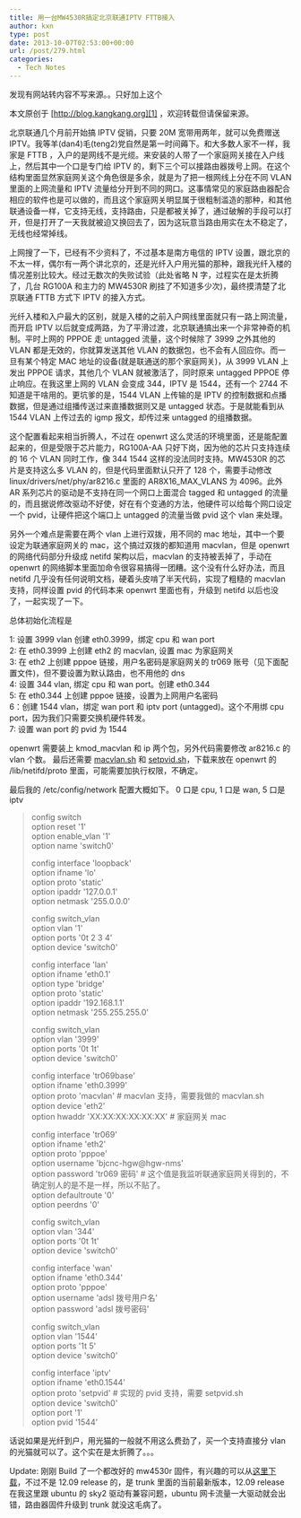 ```yaml
---
title: 用一台MW4530R搞定北京联通IPTV FTTB接入
author: kxn
type: post
date: 2013-10-07T02:53:00+00:00
url: /post/279.html
categories:
  - Tech Notes
---
```


发现有网站转内容不写来源。。只好加上这个

本文原创于 [http://blog.kangkang.org][1] ，欢迎转载但请保留来源。

北京联通几个月前开始搞 IPTV 促销，只要 20M 宽带用两年，就可以免费赠送 IPTV。我等羊(dan4)毛(teng2)党自然是第一时间薅下。和大多数人家不一样，我家是 FTTB ，入户的是网线不是光缆。来安装的人带了一个家庭网关接在入户线上，然后其中一个口是专门给 IPTV 的，剩下三个可以接路由器拨号上网。在这个结构里面显然家庭网关这个角色很是多余，就是为了把一根网线上分在不同 VLAN 里面的上网流量和 IPTV 流量给分开到不同的网口。这事情常见的家庭路由器配合相应的软件也是可以做的，而且这个家庭网关明显属于很粗制滥造的那种，和其他联通设备一样，它支持无线，支持路由，只是都被关掉了，通过破解的手段可以打开，但是打开了一天我就被迫又换回去了，因为这玩意当路由用实在太不稳定了，无线也经常掉线。

上网搜了一下，已经有不少资料了，不过基本是南方电信的 IPTV 设置，跟北京的不太一样，偶尔有一两个讲北京的，还是光纤入户用光猫的那种，跟我光纤入楼的情况差别比较大。经过无数次的失败试验（此处省略 N 字，过程实在是太折腾了，几台 RG100A 和主力的 MW4530R 刷挂了不知道多少次)，最终摸清楚了北京联通 FTTB 方式下 IPTV 的接入方式。

光纤入楼和入户最大的区别，就是入楼的之前入户网线里面就只有一路上网流量，而开启 IPTV 以后就变成两路，为了平滑过渡，北京联通搞出来一个非常神奇的机制。平时上网的 PPPOE 走 untagged 流量，这个时候除了 3999 之外其他的 VLAN 都是无效的，你就算发送其他 VLAN 的数据包，也不会有人回应你。而一旦有某个特定 MAC 地址的设备(就是联通送的那个家庭网关)，从 3999 VLAN 上发出 PPPOE 请求，其他几个 VLAN 就被激活了，同时原来 untagged PPPOE 停止响应。在我这里上网的 VLAN 会变成 344，IPTV 是 1544，还有一个 2744 不知道是干啥用的。更坑爹的是，1544 VLAN 上传输的是 IPTV 的控制数据和点播数据，但是通过组播传送过来直播数据则又是 untagged 状态。于是就能看到从 1544 VLAN 上传过去的 igmp 报文，却传过来 untagged 的组播数据。

这个配置看起来相当折腾人，不过在 openwrt 这么灵活的环境里面，还是能配置起来的，但是受限于芯片能力，RG100A-AA 只好下岗，因为他的芯片只支持连续的 16 个 VLAN 同时工作，像 344 1544 这样的没法同时支持。MW4530R 的芯片是支持这么多 VLAN 的，但是代码里面默认只开了 128 个，需要手动修改 linux/drivers/net/phy/ar8216.c 里面的 AR8X16_MAX_VLANS 为 4096。此外 AR 系列芯片的驱动是不支持在同一个网口上面混合 tagged 和 untagged 的流量的，而且据说修改驱动不好使，好在有个变通的方法，他硬件可以给每个网口设定一个 pvid，让硬件把这个端口上 untagged 的流量当做 pvid 这个 vlan 来处理。

另外一个难点是需要在两个 vlan 上进行双拨，用不同的 mac 地址，其中一个要设定为联通家庭网关的 mac，这个搞过双拨的都知道用 macvlan，但是 openwrt 的网络代码部分升级成 netifd 架构以后，macvlan 的支持被丢掉了，手动在 openwrt 的网络脚本里面加命令很容易搞得一团糟。这个没有什么好办法，而且 netifd 几乎没有任何说明文档，硬着头皮啃了半天代码，实现了粗糙的 macvlan 支持，同样设置 pvid 的代码本来 openwrt 里面也有，升级到 netifd 以后也没了，一起实现了一下。

总体初始化流程是

1: 设置 3999 vlan 创建 eth0.3999，绑定 cpu 和 wan port  
2: 在 eth0.3999 上创建 eth2 的 macvlan, 设置 mac 为家庭网关  
3: 在 eth2 上创建 pppoe 链接，用户名密码是家庭网关的 tr069 账号（见下面配置文件)，但不要设置为默认路由，也不用他的 dns  
4: 设置 344 vlan, 绑定 cpu 和 wan port。创建 eth0.344  
5: 在 eth0.344 上创建 pppoe 链接，设置为上网用户名密码  
6：创建 1544 vlan，绑定 wan port 和 iptv port (untagged)。这个不用绑 cpu port，因为我们只需要交换机硬件转发。  
7: 设置 wan port 的 pvid 为 1544

openwrt 需要装上 kmod_macvlan 和 ip 两个包，另外代码需要修改 ar8216.c 的 vlan 个数。 最后还需要 <a href="http://blog.kangkang.org/uploads/macvlan.sh" title="/macvlan.sh" target="_blank">macvlan.sh</a> 和 <a href="http://blog.kangkang.org/uploads/setpvid.sh" title="setpvid.sh" target="_blank">setpvid.sh</a>，下载来放在 openwrt 的 /lib/netifd/proto 里面，可能需要加执行权限，不确定。

最后我的 /etc/config/network 配置大概如下。 0 口是 cpu, 1 口是 wan, 5 口是 iptv

> config switch  
> option reset '1'  
> option enable_vlan '1'  
> option name 'switch0'
>
> config interface 'loopback'  
> option ifname 'lo'  
> option proto 'static'  
> option ipaddr '127.0.0.1'  
> option netmask '255.0.0.0'
>
> config switch_vlan  
> option vlan '1'  
> option ports '0t 2 3 4'  
> option device 'switch0'
>
> config interface 'lan'  
> option ifname 'eth0.1'  
> option type 'bridge'  
> option proto 'static'  
> option ipaddr '192.168.1.1'  
> option netmask '255.255.255.0'
>
> config switch_vlan  
> option vlan '3999'  
> option ports '0t 1t'  
> option device 'switch0'
>
> config interface 'tr069base'  
> option ifname 'eth0.3999'  
> option proto 'macvlan' # macvlan 支持，需要我做的 macvlan.sh  
> option device 'eth2'  
> option hwaddr 'XX:XX:XX:XX:XX:XX' # 家庭网关 mac
>
> config interface 'tr069'  
> option ifname 'eth2'  
> option proto 'pppoe'  
> option username 'bjcnc-hgw@hgw-nms'  
> option password 'tr069 密码' # 这个值是我监听联通家庭网关得到的，不确定别人的是不是一样，所以不贴了。  
> option defaultroute '0'  
> option peerdns '0'
>
> config switch_vlan  
> option vlan '344'  
> option ports '0t 1t'  
> option device 'switch0'
>
> config interface 'wan'  
> option ifname 'eth0.344'  
> option proto 'pppoe'  
> option username 'adsl 拨号用户名'  
> option password 'adsl 拨号密码'
>
> config switch_vlan  
> option vlan '1544'  
> option ports '1t 5'  
> option device 'switch0'
>
> config interface 'iptv'  
> option ifname 'eth0.1544'  
> option proto 'setpvid' # 实现的 pvid 支持，需要 setpvid.sh  
> option device 'switch0'  
> option port '1'  
> option pvid '1544'

话说如果是光纤到户，用光猫的一般就不用这么费劲了，买一个支持直接分 vlan 的光猫就可以了。这个实在是太折腾了。。。

Update: 刚刚 Build 了一个都改好的 mw4530r 固件，有兴趣的可以从<a href="http://blog.kangkang.org/uploads/openwrt-ar71xx-generic-mw4530r-v1-squashfs-sysupgrade.bin" title="openwrt-ar71xx-generic-mw4530r-v1-squashfs-sysupgrade.bin" target="_blank">这里下载</a>，不过不是 12.09 release 的，是 trunk 里面的当前最新版本，12.09 release 在我这里跟 ubuntu 的 sky2 驱动有兼容问题，ubuntu 网卡流量一大驱动就会出错，路由器固件升级到 trunk 就没这毛病了。

[1]: http://blog.kangkang.org "http://blog.kangkang.org"
